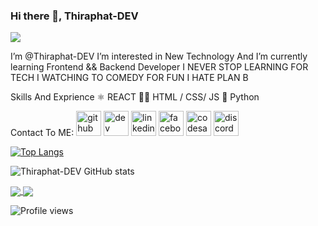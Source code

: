 ### Hi there 👋, Thiraphat-DEV
![](https://web.facebook.com/thiraphat.boat/)

I’m @Thiraphat-DEV I’m interested in New Technology And I’m currently learning  Frontend && Backend Developer
I NEVER STOP LEARNING FOR TECH  I WATCHING TO COMEDY FOR FUN
I HATE PLAN B

Skills And Exprience
⚛ REACT
🧑‍💻 HTML / CSS/ JS
🐍 Python

Contact To ME:
[<img src='https://cdn.jsdelivr.net/npm/simple-icons@3.0.1/icons/github.svg' alt='github' height='40'>](https://github.com/Thiraphat-DEV)  [<img src='https://cdn.jsdelivr.net/npm/simple-icons@3.0.1/icons/dev-dot-to.svg' alt='dev' height='40'>](https://dev.to/Thiraphat-DEV)  [<img src='https://cdn.jsdelivr.net/npm/simple-icons@3.0.1/icons/linkedin.svg' alt='linkedin' height='40'>](https://www.linkedin.com/in/ThiraphatChorakhe/)  [<img src='https://cdn.jsdelivr.net/npm/simple-icons@3.0.1/icons/facebook.svg' alt='facebook' height='40'>](https://www.facebook.com/BoatFamilys)  [<img src='https://cdn.jsdelivr.net/npm/simple-icons@3.0.1/icons/codesandbox.svg' alt='codesandbox' height='40'>](https://codesandbox.io/u/Thiraphat-DEV)  [<img src='https://cdn.jsdelivr.net/npm/simple-icons@3.0.1/icons/discord.svg' alt='discord' height='40'>](Boaty)  

[![Top Langs](https://github-readme-stats.vercel.app/api/top-langs/?username=Thiraphat-DEV&layout=compact)](https://github.com/Thiraphat-DEV/github-readme-stats)

![Thiraphat-DEV GitHub stats](https://github-readme-stats.vercel.app/api?username=Thiraphat-DEV&theme=panda&show_icons=true)

<a href="https://github.com/Thiraphat-DEV/github-readme-stats">
  <img align="center" src="https://github-readme-stats.vercel.app/api/pin/?username=Thiraphat-DEV&repo=Export-Json" />
</a>
<a href="https://github.com/Thiraphat-DEV/convoychat">
  <img align="center" src="https://github-readme-stats.vercel.app/api/pin/?username=Thiraphat-DEV&repo=INTERSECTIONofNumber" />
</a>

![Profile views](https://gpvc.arturio.dev/Thiraphat-DEV)  
